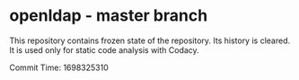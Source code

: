 # openldap - master branch

This repository contains frozen state of the repository.
Its history is cleared. It is used only for static code
analysis with Codacy.

Commit Time: 1698325310